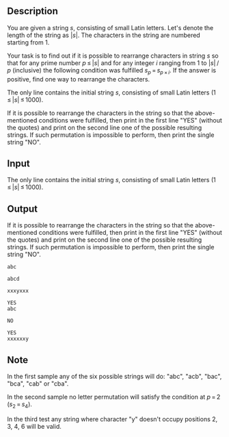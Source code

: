 ## Description

<div><p>You are given a string <span class="tex-span"><i>s</i></span>, consisting of small Latin letters. Let's denote the length of the string as <span class="tex-span">|<i>s</i>|</span>. The characters in the string are numbered starting from <span class="tex-span">1</span>. </p><p>Your task is to find out if it is possible to rearrange characters in string <span class="tex-span"><i>s</i></span> so that for any prime number <span class="tex-span"><i>p</i> ≤ |<i>s</i>|</span> and for any integer <span class="tex-span"><i>i</i></span> ranging from <span class="tex-span">1</span> to <span class="tex-span">|<i>s</i>| / <i>p</i></span> (inclusive) the following condition was fulfilled <span class="tex-span"><i>s</i><sub class="lower-index"><i>p</i></sub> = <i>s</i><sub class="lower-index"><i>p</i> × <i>i</i></sub></span>. If the answer is positive, find one way to rearrange the characters.</p></div><div class="input-specification"><p>The only line contains the initial string <span class="tex-span"><i>s</i></span>, consisting of small Latin letters (<span class="tex-span">1 ≤ |<i>s</i>| ≤ 1000</span>).</p></div><div class="output-specification"><p>If it is possible to rearrange the characters in the string so that the above-mentioned conditions were fulfilled, then print in the first line "<span class="tex-font-style-tt">YES</span>" (without the quotes) and print on the second line one of the possible resulting strings. If such permutation is impossible to perform, then print the single string "<span class="tex-font-style-tt">NO</span>".</p></div>

## Input

<p>The only line contains the initial string <span class="tex-span"><i>s</i></span>, consisting of small Latin letters (<span class="tex-span">1 ≤ |<i>s</i>| ≤ 1000</span>).</p>

## Output

<p>If it is possible to rearrange the characters in the string so that the above-mentioned conditions were fulfilled, then print in the first line "<span class="tex-font-style-tt">YES</span>" (without the quotes) and print on the second line one of the possible resulting strings. If such permutation is impossible to perform, then print the single string "<span class="tex-font-style-tt">NO</span>".</p>





```input1
abc

```




```input2
abcd

```




```input3
xxxyxxx

```




```output1
YES
abc

```




```output2
NO

```




```output3
YES
xxxxxxy

```



## Note

<p>In the first sample any of the six possible strings will do: "abc", "acb", "bac", "bca", "cab" or "cba".</p><p>In the second sample no letter permutation will satisfy the condition at <span class="tex-span"><i>p</i> = 2</span> (<span class="tex-span"><i>s</i><sub class="lower-index">2</sub> = <i>s</i><sub class="lower-index">4</sub></span>).</p><p>In the third test any string where character "y" doesn't occupy positions 2, 3, 4, 6 will be valid.</p>
